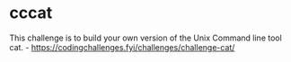 # cccat
This challenge is to build your own version of the Unix Command line tool cat. - https://codingchallenges.fyi/challenges/challenge-cat/
